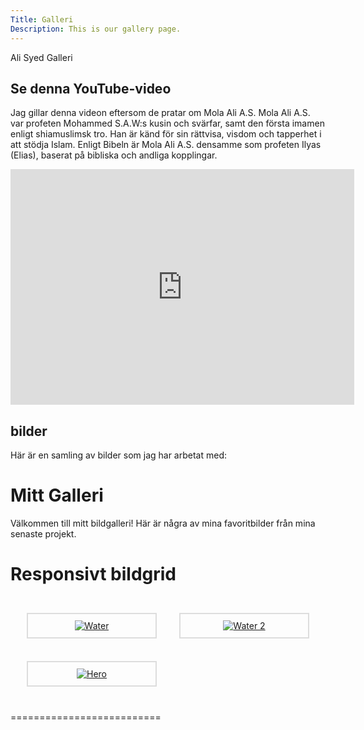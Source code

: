 ```yaml
---
Title: Galleri
Description: This is our gallery page.
---
```


Ali Syed Galleri



## Se denna YouTube-video

Jag gillar denna videon eftersom de pratar om Mola Ali A.S.
Mola Ali A.S. var profeten Mohammed S.A.W:s kusin och svärfar, samt den första imamen enligt shiamuslimsk tro. Han är känd för sin rättvisa, visdom och tapperhet i att stödja Islam. Enligt Bibeln är Mola Ali A.S. densamme som profeten Ilyas (Elias), baserat på bibliska och andliga kopplingar.

<iframe width="550" height="377" src="https://www.youtube.com/embed/UD61aYDv-FU" title="Ali Sher e Khuda Haider Haider (as) | Mir Hasan Mir" frameborder="0" allow="accelerometer; autoplay; clipboard-write; encrypted-media; gyroscope; picture-in-picture; web-share" referrerpolicy="strict-origin-when-cross-origin" allowfullscreen></iframe>

##  bilder

Här är en samling av bilder som jag har arbetat med:

# Mitt Galleri

Välkommen till mitt bildgalleri! Här är några av mina favoritbilder från mina senaste projekt.



# Responsivt bildgrid

<div style="display: grid; grid-template-columns: repeat(auto-fit, minmax(150px, 1fr)); gap: 16px; padding: 16px;">

<div style="border: 2px solid #ddd; padding: 10px; margin: 10px; text-align: center;">
    <a href="image/Water.jpg">
        <img src="image/Water.jpg?w=220" alt="Water" style="max-width: 100%; height: auto;"/>
    </a>
</div>

<div style="border: 2px solid #ddd; padding: 10px; margin: 10px; text-align: center;">
    <a href="image/Water2.jpg">
        <img src="image/Water2.jpg?w=220" alt="Water 2" style="max-width: 100%; height: auto;"/>
    </a>
</div>

<div style="border: 2px solid #ddd; padding: 10px; margin: 10px; text-align: center;">
    <a href="image/Hero.jpg">
        <img src="image/Hero.jpg?w=270" alt="Hero" style="max-width: 100%; height: auto;"/>
    </a>
</div>

</div>



==========================
